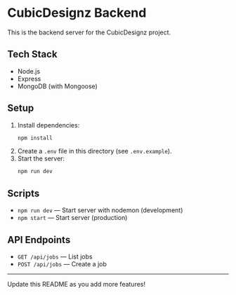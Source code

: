 # CubicDesignz Backend

This is the backend server for the CubicDesignz project.

## Tech Stack
- Node.js
- Express
- MongoDB (with Mongoose)

## Setup
1. Install dependencies:
   ```bash
   npm install
   ```
2. Create a `.env` file in this directory (see `.env.example`).
3. Start the server:
   ```bash
   npm run dev
   ```

## Scripts
- `npm run dev` — Start server with nodemon (development)
- `npm start` — Start server (production)

## API Endpoints
- `GET /api/jobs` — List jobs
- `POST /api/jobs` — Create a job

---

Update this README as you add more features! 